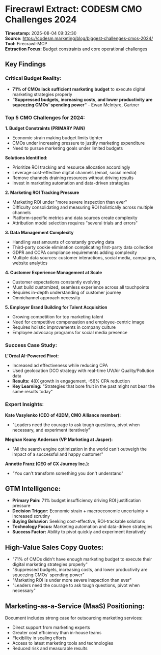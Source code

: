 # Firecrawl Extract: CODESM CMO Challenges 2024
**Timestamp:** 2025-08-04 09:32:30  
**Source:** https://codesm.marketing/blog/biggest-challenges-cmos-2024/  
**Tool:** Firecrawl-MCP  
**Extraction Focus:** Budget constraints and core operational challenges

## Key Findings

### Critical Budget Reality:
- **71% of CMOs lack sufficient marketing budget** to execute digital marketing strategies properly
- **"Suppressed budgets, increasing costs, and lower productivity are squeezing CMOs' spending power"** - Ewan McIntyre, Gartner

### Top 5 CMO Challenges for 2024:

**1. Budget Constraints (PRIMARY PAIN)**
- Economic strain making budget limits tighter
- CMOs under increasing pressure to justify marketing expenditure
- Need to pursue marketing goals under limited budgets

**Solutions Identified:**
- Prioritize ROI tracking and resource allocation accordingly
- Leverage cost-effective digital channels (email, social media)
- Remove channels draining resources without driving results
- Invest in marketing automation and data-driven strategies

**2. Marketing ROI Tracking Pressure**
- Marketing ROI under "more severe inspection than ever"
- Difficulty consolidating and measuring ROI holistically across multiple channels
- Platform-specific metrics and data sources create complexity
- Attribution model selection requires "several trials and errors"

**3. Data Management Complexity**
- Handling vast amounts of constantly growing data
- Third-party cookie elimination complicating first-party data collection
- GDPR and CCPA compliance requirements adding complexity
- Multiple data sources: customer interactions, social media, campaigns, website analytics

**4. Customer Experience Management at Scale**
- Customer expectations constantly evolving
- Must build customized, seamless experience across all touchpoints
- Requires in-depth understanding of customer journey
- Omnichannel approach necessity

**5. Employer Brand Building for Talent Acquisition**
- Growing competition for top marketing talent
- Need for competitive compensation and employee-centric image
- Requires holistic improvements in company culture
- Employee advocacy programs for social media presence

### Success Case Study:
**L'Oréal AI-Powered Pivot:**
- Increased ad effectiveness while reducing CPA
- Used geolocation DCO strategy with real-time UV/Air Quality/Pollution data
- **Results:** 48X growth in engagement, -56% CPA reduction
- **Key Learning:** "Strategies that bore fruit in the past might not bear the same results today"

### Expert Insights:

**Kate Vasylenko (CEO of 42DM, CMO Alliance member):**
- "Leaders need the courage to ask tough questions, pivot when necessary, and experiment iteratively"

**Meghan Keany Anderson (VP Marketing at Jasper):**
- "All the search engine optimization in the world can't outweigh the impact of a successful and happy customer"

**Annette Franz (CEO of CX Journey Inc.):**
- "You can't transform something you don't understand"

## GTM Intelligence:
- **Primary Pain:** 71% budget insufficiency driving ROI justification pressure
- **Decision Trigger:** Economic strain + macroeconomic uncertainty = increased scrutiny
- **Buying Behavior:** Seeking cost-effective, ROI-trackable solutions
- **Technology Focus:** Marketing automation and data-driven strategies
- **Success Factor:** Ability to pivot quickly and experiment iteratively

## High-Value Sales Copy Quotes:
- "71% of CMOs didn't have enough marketing budget to execute their digital marketing strategies properly"
- "Suppressed budgets, increasing costs, and lower productivity are squeezing CMOs' spending power"
- "Marketing ROI is under more severe inspection than ever"
- "Leaders need the courage to ask tough questions, pivot when necessary"

## Marketing-as-a-Service (MaaS) Positioning:
Document includes strong case for outsourcing marketing services:
- Direct support from marketing experts
- Greater cost efficiency than in-house teams
- Flexibility in scaling efforts
- Access to latest marketing tools and technologies
- Reduced risk and measurable results